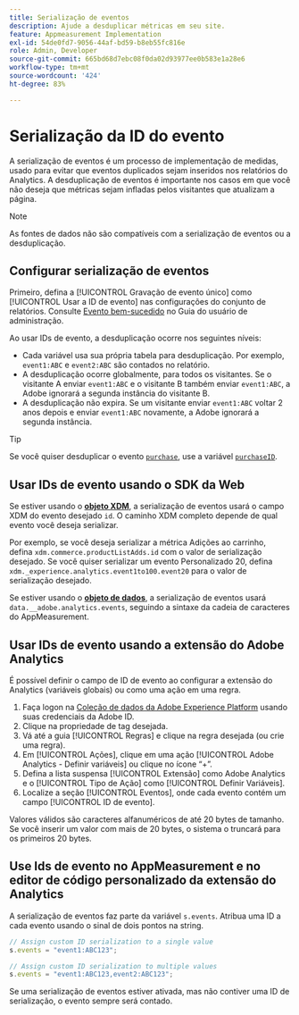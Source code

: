 ```yaml
---
title: Serialização de eventos
description: Ajude a desduplicar métricas em seu site.
feature: Appmeasurement Implementation
exl-id: 54de0fd7-9056-44af-bd59-b8eb55fc816e
role: Admin, Developer
source-git-commit: 665bd68d7ebc08f0da02d93977ee0b583e1a28e6
workflow-type: tm+mt
source-wordcount: '424'
ht-degree: 83%

---
```


# Serialização da ID do evento

A serialização de eventos é um processo de implementação de medidas, usado para evitar que eventos duplicados sejam inseridos nos relatórios do Analytics. A desduplicação de eventos é importante nos casos em que você não deseja que métricas sejam infladas pelos visitantes que atualizam a página.

>[!NOTE]
>
>As fontes de dados não são compatíveis com a serialização de eventos ou a desduplicação.

## Configurar serialização de eventos

Primeiro, defina a [!UICONTROL Gravação de evento único] como [!UICONTROL Usar a ID de evento] nas configurações do conjunto de relatórios. Consulte [Evento bem-sucedido](/help/admin/admin/c-manage-report-suites/c-edit-report-suites/conversion-var-admin/c-success-events/success-event.md) no Guia do usuário de administração.

Ao usar IDs de evento, a desduplicação ocorre nos seguintes níveis:

* Cada variável usa sua própria tabela para desduplicação. Por exemplo, `event1:ABC` e `event2:ABC` são contados no relatório.
* A desduplicação ocorre globalmente, para todos os visitantes. Se o visitante A enviar `event1:ABC` e o visitante B também enviar `event1:ABC`, a Adobe ignorará a segunda instância do visitante B.
* A desduplicação não expira. Se um visitante enviar `event1:ABC` voltar 2 anos depois e enviar `event1:ABC` novamente, a Adobe ignorará a segunda instância.

>[!TIP]
>
>Se você quiser desduplicar o evento [`purchase`](event-purchase.md), use a variável [`purchaseID`](../purchaseid.md).

## Usar IDs de evento usando o SDK da Web

Se estiver usando o [**objeto XDM**](/help/implement/aep-edge/xdm-var-mapping.md), a serialização de eventos usará o campo XDM do evento desejado `id`. O caminho XDM completo depende de qual evento você deseja serializar.

Por exemplo, se você deseja serializar a métrica Adições ao carrinho, defina `xdm.commerce.productListAdds.id` com o valor de serialização desejado. Se você quiser serializar um evento Personalizado 20, defina `xdm._experience.analytics.event1to100.event20` para o valor de serialização desejado.

Se estiver usando o [**objeto de dados**](/help/implement/aep-edge/data-var-mapping.md), a serialização de eventos usará `data.__adobe.analytics.events`, seguindo a sintaxe da cadeia de caracteres do AppMeasurement.

## Usar IDs de evento usando a extensão do Adobe Analytics

É possível definir o campo de ID de evento ao configurar a extensão do Analytics (variáveis globais) ou como uma ação em uma regra.

1. Faça logon na [Coleção de dados da Adobe Experience Platform](https://experience.adobe.com/data-collection) usando suas credenciais da Adobe ID.
2. Clique na propriedade de tag desejada.
3. Vá até a guia [!UICONTROL Regras] e clique na regra desejada (ou crie uma regra).
4. Em [!UICONTROL Ações], clique em uma ação [!UICONTROL Adobe Analytics - Definir variáveis] ou clique no ícone “+”.
5. Defina a lista suspensa [!UICONTROL Extensão] como Adobe Analytics e o [!UICONTROL Tipo de Ação] como [!UICONTROL Definir Variáveis].
6. Localize a seção [!UICONTROL Eventos], onde cada evento contém um campo [!UICONTROL ID de evento].

Valores válidos são caracteres alfanuméricos de até 20 bytes de tamanho. Se você inserir um valor com mais de 20 bytes, o sistema o truncará para os primeiros 20 bytes.

## Use Ids de evento no AppMeasurement e no editor de código personalizado da extensão do Analytics

A serialização de eventos faz parte da variável `s.events`. Atribua uma ID a cada evento usando o sinal de dois pontos na string.

```js
// Assign custom ID serialization to a single value
s.events = "event1:ABC123";

// Assign custom ID serialization to multiple values
s.events = "event1:ABC123,event2:ABC123";
```

Se uma serialização de eventos estiver ativada, mas não contiver uma ID de serialização, o evento sempre será contado.
